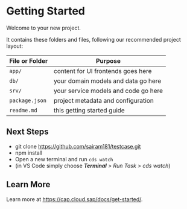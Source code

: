 # Getting Started

Welcome to your new project.

It contains these folders and files, following our recommended project layout:

File or Folder | Purpose
---------|----------
`app/` | content for UI frontends goes here
`db/` | your domain models and data go here
`srv/` | your service models and code go here
`package.json` | project metadata and configuration
`readme.md` | this getting started guide


## Next Steps
- git clone https://github.com/sairam181/testcase.git
- npm install
- Open a new terminal and run `cds watch` 
- (in VS Code simply choose _**Terminal** > Run Task > cds watch_)
 


## Learn More

Learn more at https://cap.cloud.sap/docs/get-started/.
